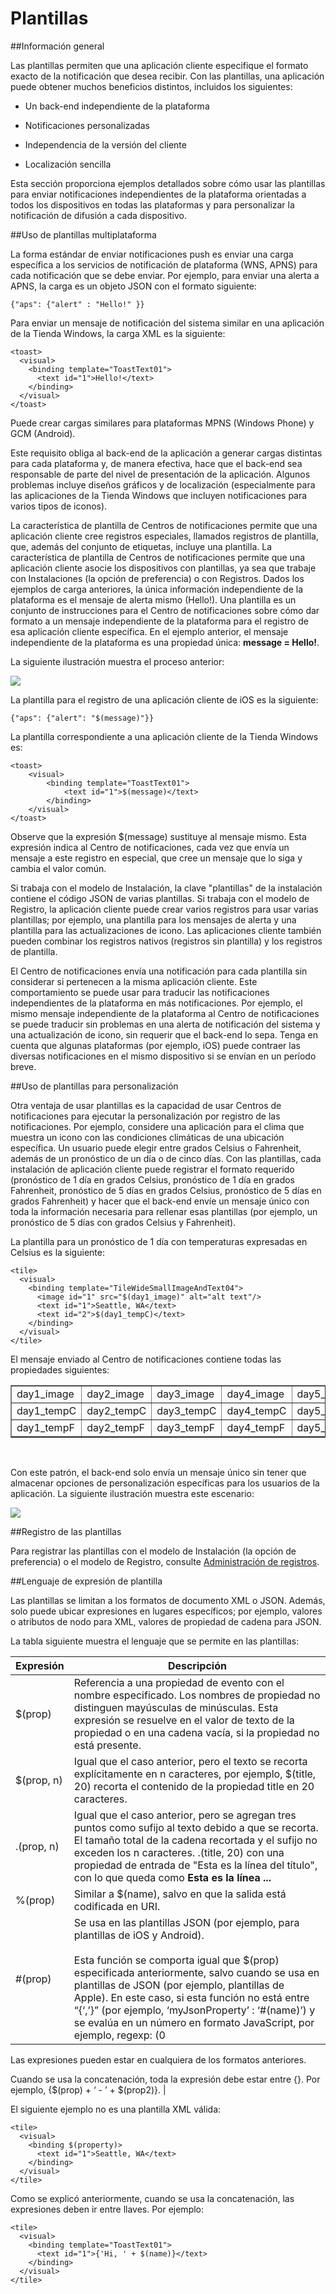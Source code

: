 <properties
	pageTitle="Plantillas"
	description="En este tema se explican las plantillas para los Centros de notificaciones de Azure."
	services="notification-hubs"
	documentationCenter=".net"
	authors="wesmc7777"
	manager="dwrede"
	editor=""/>

<tags
	ms.service="notification-hubs"
	ms.workload="mobile"
	ms.tgt_pltfrm="mobile-multiple"
	ms.devlang="multiple"
	ms.topic="article"
	ms.date="03/28/2016"
	ms.author="wesmc"/>

# Plantillas

##Información general

Las plantillas permiten que una aplicación cliente especifique el formato exacto de la notificación que desea recibir. Con las plantillas, una aplicación puede obtener muchos beneficios distintos, incluidos los siguientes:

* Un back-end independiente de la plataforma

* Notificaciones personalizadas

* Independencia de la versión del cliente

* Localización sencilla

Esta sección proporciona ejemplos detallados sobre cómo usar las plantillas para enviar notificaciones independientes de la plataforma orientadas a todos los dispositivos en todas las plataformas y para personalizar la notificación de difusión a cada dispositivo.

##Uso de plantillas multiplataforma

La forma estándar de enviar notificaciones push es enviar una carga específica a los servicios de notificación de plataforma (WNS, APNS) para cada notificación que se debe enviar. Por ejemplo, para enviar una alerta a APNS, la carga es un objeto JSON con el formato siguiente:

	{"aps": {"alert" : "Hello!" }}

Para enviar un mensaje de notificación del sistema similar en una aplicación de la Tienda Windows, la carga XML es la siguiente:

	<toast>
	  <visual>
	    <binding template="ToastText01">
	      <text id="1">Hello!</text>
	    </binding>
	  </visual>
	</toast>

Puede crear cargas similares para plataformas MPNS (Windows Phone) y GCM (Android).

Este requisito obliga al back-end de la aplicación a generar cargas distintas para cada plataforma y, de manera efectiva, hace que el back-end sea responsable de parte del nivel de presentación de la aplicación. Algunos problemas incluye diseños gráficos y de localización (especialmente para las aplicaciones de la Tienda Windows que incluyen notificaciones para varios tipos de iconos).

La característica de plantilla de Centros de notificaciones permite que una aplicación cliente cree registros especiales, llamados registros de plantilla, que, además del conjunto de etiquetas, incluye una plantilla. La característica de plantilla de Centros de notificaciones permite que una aplicación cliente asocie los dispositivos con plantillas, ya sea que trabaje con Instalaciones (la opción de preferencia) o con Registros. Dados los ejemplos de carga anteriores, la única información independiente de la plataforma es el mensaje de alerta mismo (Hello!). Una plantilla es un conjunto de instrucciones para el Centro de notificaciones sobre cómo dar formato a un mensaje independiente de la plataforma para el registro de esa aplicación cliente específica. En el ejemplo anterior, el mensaje independiente de la plataforma es una propiedad única: **message = Hello!**.

La siguiente ilustración muestra el proceso anterior:

![](./media/notification-hubs-templates/notification-hubs-hello.png)


La plantilla para el registro de una aplicación cliente de iOS es la siguiente:

	{"aps": {"alert": "$(message)"}}

La plantilla correspondiente a una aplicación cliente de la Tienda Windows es:

	<toast>
		<visual>
			<binding template="ToastText01">
				<text id="1">$(message)</text>
			</binding>
		</visual>
	</toast>

Observe que la expresión $(message) sustituye al mensaje mismo. Esta expresión indica al Centro de notificaciones, cada vez que envía un mensaje a este registro en especial, que cree un mensaje que lo siga y cambia el valor común.

Si trabaja con el modelo de Instalación, la clave "plantillas" de la instalación contiene el código JSON de varias plantillas. Si trabaja con el modelo de Registro, la aplicación cliente puede crear varios registros para usar varias plantillas; por ejemplo, una plantilla para los mensajes de alerta y una plantilla para las actualizaciones de icono. Las aplicaciones cliente también pueden combinar los registros nativos (registros sin plantilla) y los registros de plantilla.

El Centro de notificaciones envía una notificación para cada plantilla sin considerar si pertenecen a la misma aplicación cliente. Este comportamiento se puede usar para traducir las notificaciones independientes de la plataforma en más notificaciones. Por ejemplo, el mismo mensaje independiente de la plataforma al Centro de notificaciones se puede traducir sin problemas en una alerta de notificación del sistema y una actualización de icono, sin requerir que el back-end lo sepa. Tenga en cuenta que algunas plataformas (por ejemplo, iOS) puede contraer las diversas notificaciones en el mismo dispositivo si se envían en un período breve.

##Uso de plantillas para personalización

Otra ventaja de usar plantillas es la capacidad de usar Centros de notificaciones para ejecutar la personalización por registro de las notificaciones. Por ejemplo, considere una aplicación para el clima que muestra un icono con las condiciones climáticas de una ubicación específica. Un usuario puede elegir entre grados Celsius o Fahrenheit, además de un pronóstico de un día o de cinco días. Con las plantillas, cada instalación de aplicación cliente puede registrar el formato requerido (pronóstico de 1 día en grados Celsius, pronóstico de 1 día en grados Fahrenheit, pronóstico de 5 días en grados Celsius, pronóstico de 5 días en grados Fahrenheit) y hacer que el back-end envíe un mensaje único con toda la información necesaria para rellenar esas plantillas (por ejemplo, un pronóstico de 5 días con grados Celsius y Fahrenheit).

La plantilla para un pronóstico de 1 día con temperaturas expresadas en Celsius es la siguiente:

	<tile>
	  <visual>
	    <binding template="TileWideSmallImageAndText04">
	      <image id="1" src="$(day1_image)" alt="alt text"/>
	      <text id="1">Seattle, WA</text>
	      <text id="2">$(day1_tempC)</text>
	    </binding>  
	  </visual>
	</tile>

El mensaje enviado al Centro de notificaciones contiene todas las propiedades siguientes:


<table border="1">
<tr><td>day1_image</td><td>day2_image</td><td>day3_image</td><td>day4_image</td><td>day5_image</td></tr>
<tr><td>day1_tempC</td><td>day2_tempC</td><td>day3_tempC</td><td>day4_tempC</td><td>day5_tempC</td></tr>
<tr><td>day1_tempF</td><td>day2_tempF</td><td>day3_tempF</td><td>day4_tempF</td><td>day5_tempF</td></tr>
</table><br/>


Con este patrón, el back-end solo envía un mensaje único sin tener que almacenar opciones de personalización específicas para los usuarios de la aplicación. La siguiente ilustración muestra este escenario:

![](./media/notification-hubs-templates/notification-hubs-registration-specific.png)

##Registro de las plantillas

Para registrar las plantillas con el modelo de Instalación (la opción de preferencia) o el modelo de Registro, consulte [Administración de registros](notification-hubs-registration-management.md).

##Lenguaje de expresión de plantilla

Las plantillas se limitan a los formatos de documento XML o JSON. Además, solo puede ubicar expresiones en lugares específicos; por ejemplo, valores o atributos de nodo para XML, valores de propiedad de cadena para JSON.



La tabla siguiente muestra el lenguaje que se permite en las plantillas:

| Expresión | Descripción |
|------------|-------------|
| $(prop) | Referencia a una propiedad de evento con el nombre especificado. Los nombres de propiedad no distinguen mayúsculas de minúsculas. Esta expresión se resuelve en el valor de texto de la propiedad o en una cadena vacía, si la propiedad no está presente. |
| $(prop, n) | Igual que el caso anterior, pero el texto se recorta explícitamente en n caracteres, por ejemplo, $(title, 20) recorta el contenido de la propiedad title en 20 caracteres. |
| .(prop, n) | Igual que el caso anterior, pero se agregan tres puntos como sufijo al texto debido a que se recorta. El tamaño total de la cadena recortada y el sufijo no exceden los n caracteres. .(title, 20) con una propiedad de entrada de "Esta es la línea del título", con lo que queda como **Esta es la línea ...** |
| %(prop) | Similar a $(name), salvo en que la salida está codificada en URI. |
| #(prop) | Se usa en las plantillas JSON (por ejemplo, para plantillas de iOS y Android).<br><br>Esta función se comporta igual que $(prop) especificada anteriormente, salvo cuando se usa en plantillas de JSON (por ejemplo, plantillas de Apple). En este caso, si esta función no está entre “{‘,’}” (por ejemplo, ‘myJsonProperty’ : ‘#(name)’) y se evalúa en un número en formato JavaScript, por ejemplo, regexp: (0|(&#91;1-9&#93;&#91;0-9&#93;*))(.&#91;0-9&#93;+)?((e|E)(+|-)?&#91;0-9&#93;+)?, el JSON de salida es un número.<br><br>Por ejemplo, ‘badge : ‘#(name)’ se convierte en ‘badge’ : 40 (y no ‘40‘). | | ‘text’ o “text” | Un literal. Los literales contienen texto arbitrario entre comillas simples o dobles. | | expr1 + expr2 | El operador de concatenación que une ambas expresiones en una sola cadena.

Las expresiones pueden estar en cualquiera de los formatos anteriores.

Cuando se usa la concatenación, toda la expresión debe estar entre {}. Por ejemplo, {$(prop) + ‘ - ’ + $(prop2)}. |


El siguiente ejemplo no es una plantilla XML válida:

	<tile>
	  <visual>
	    <binding $(property)>
	      <text id="1">Seattle, WA</text>
	    </binding>  
	  </visual>
	</tile>


Como se explicó anteriormente, cuando se usa la concatenación, las expresiones deben ir entre llaves. Por ejemplo:

	<tile>
	  <visual>
	    <binding template="ToastText01">
	      <text id="1">{'Hi, ' + $(name)}</text>
	    </binding>  
	  </visual>
	</tile>

<!---HONumber=AcomDC_0330_2016-->